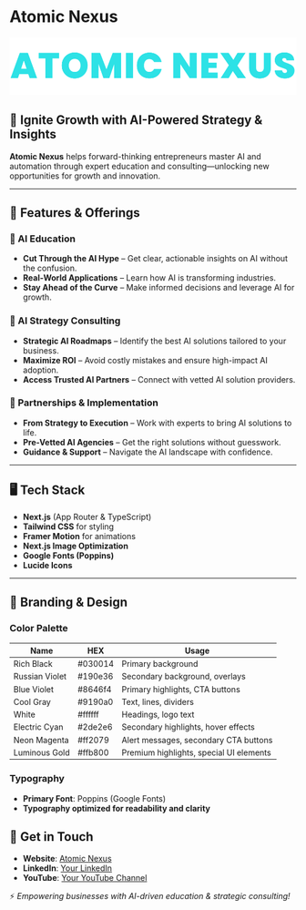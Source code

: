 # Atomic Nexus

![Atomic Nexus Logo](public/logo-blue.svg)

## 🚀 Ignite Growth with AI-Powered Strategy & Insights
**Atomic Nexus** helps forward-thinking entrepreneurs master AI and automation through expert education and consulting—unlocking new opportunities for growth and innovation.

---

## 🌟 Features & Offerings

### 🔹 AI Education
- **Cut Through the AI Hype** – Get clear, actionable insights on AI without the confusion.
- **Real-World Applications** – Learn how AI is transforming industries.
- **Stay Ahead of the Curve** – Make informed decisions and leverage AI for growth.

### 🔹 AI Strategy Consulting
- **Strategic AI Roadmaps** – Identify the best AI solutions tailored to your business.
- **Maximize ROI** – Avoid costly mistakes and ensure high-impact AI adoption.
- **Access Trusted AI Partners** – Connect with vetted AI solution providers.

### 🔹 Partnerships & Implementation
- **From Strategy to Execution** – Work with experts to bring AI solutions to life.
- **Pre-Vetted AI Agencies** – Get the right solutions without guesswork.
- **Guidance & Support** – Navigate the AI landscape with confidence.

---

## 🖥️ Tech Stack
- **Next.js** (App Router & TypeScript)
- **Tailwind CSS** for styling
- **Framer Motion** for animations
- **Next.js Image Optimization**
- **Google Fonts (Poppins)**
- **Lucide Icons**

---

## 🎨 Branding & Design
### **Color Palette**
| Name            | HEX      | Usage |
|---------------|---------|-----------------------------|
| Rich Black    | #030014 | Primary background |
| Russian Violet | #190e36 | Secondary background, overlays |
| Blue Violet   | #8646f4 | Primary highlights, CTA buttons |
| Cool Gray     | #9190a0 | Text, lines, dividers |
| White         | #ffffff | Headings, logo text |
| Electric Cyan | #2de2e6 | Secondary highlights, hover effects |
| Neon Magenta  | #ff2079 | Alert messages, secondary CTA buttons |
| Luminous Gold | #ffb800 | Premium highlights, special UI elements |

### **Typography**
- **Primary Font**: Poppins (Google Fonts)
- **Typography optimized for readability and clarity**


## 🔗 Get in Touch
- **Website**: [Atomic Nexus](#)
- **LinkedIn**: [Your LinkedIn](#)
- **YouTube**: [Your YouTube Channel](#)

⚡ *Empowering businesses with AI-driven education & strategic consulting!*
